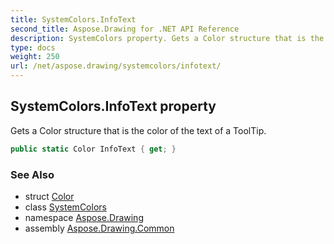 ```yaml
---
title: SystemColors.InfoText
second_title: Aspose.Drawing for .NET API Reference
description: SystemColors property. Gets a Color structure that is the color of the text of a ToolTip
type: docs
weight: 250
url: /net/aspose.drawing/systemcolors/infotext/
---
```

## SystemColors.InfoText property

Gets a Color structure that is the color of the text of a ToolTip.

```csharp
public static Color InfoText { get; }
```

### See Also

* struct [Color](../../color/)
* class [SystemColors](../)
* namespace [Aspose.Drawing](../../systemcolors/)
* assembly [Aspose.Drawing.Common](../../../)


